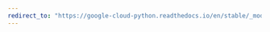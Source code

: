 ```yaml
---
redirect_to: "https://google-cloud-python.readthedocs.io/en/stable/_modules/google/cloud/bigquery/query.html"
---
```

